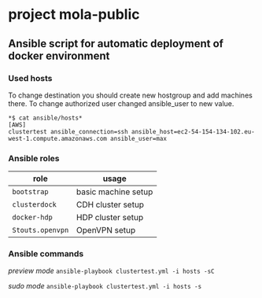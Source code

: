 # project mola-public


## Ansible script for automatic deployment of docker environment

### Used hosts
To change destination you should create new hostgroup and add machines there. 
To change authorized user changed ansible_user to new value.

```
*$ cat ansible/hosts*
[AWS]
clustertest ansible_connection=ssh ansible_host=ec2-54-154-134-102.eu-west-1.compute.amazonaws.com ansible_user=max 
```

### Ansible roles
| role | usage |
| --- | --- |
|  `bootstrap` | basic machine setup |
|  `clusterdock` | CDH cluster setup |
|  `docker-hdp` | HDP cluster setup |
|  `Stouts.openvpn` | OpenVPN setup |

### Ansible commands

*preview mode*
```ansible-playbook clustertest.yml -i hosts -sC```

*sudo mode*
```ansible-playbook clustertest.yml -i hosts -s```

